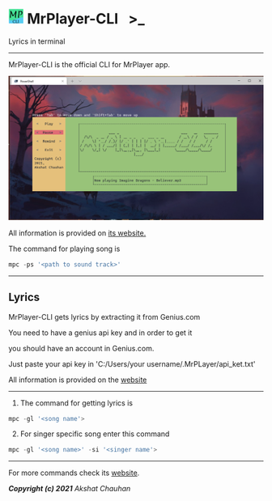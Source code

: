 # <img src="assets\icon.png" width="30"/> MrPlayer-CLI &nbsp; >_

Lyrics in terminal

---

MrPlayer-CLI is the official CLI for MrPlayer app.

![player](assets/main.png)

All information is provided on [its website.](https://AkshatChauhan18.github.io/MrPlayer)

The command for playing song is 
```powershell
mpc -ps '<path to sound track>'
```
---

## Lyrics

MrPlayer-CLI gets lyrics by extracting it from Genius.com

You need to have a genius api key and in order to get it 

you should have an account in Genius.com.

Just paste your api key in 'C:/Users/your username/.MrPLayer/api_ket.txt'

All information is provided on the [website](https://AkshatChauhan18.github.io/MrPlayer)

---
1. The command for getting lyrics is 

```powershell
mpc -gl '<song name'>
```
2. For singer specific song enter this command
```powershell
mpc -gl '<song name>' -si '<singer name'>
```

---

For more commands check its [website](https://AkshatChauhan18.github.io/MrPlayer).

***Copyright (c) 2021*** *Akshat Chauhan*
